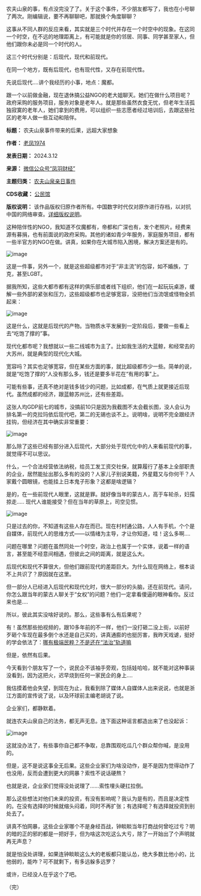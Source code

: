 农夫山泉的事，有点没完没了了。关于这个事件，不少朋友都写了，我也在小号聊了两次。刚编辑说，要不再聊聊吧，那就换个角度聊聊？


这事从不同人群的反应来看，其实就是三个时代并存在一个时空中的现象。在这同一个时空，在不远的地理距离上，有可能就是你的邻居、同事、同学甚至家人，但他们跟你未必是同一个时代的人。


这三个时代分别是：后现代，现代和前现代。


在同一个地方，既有后现代，也有现代性，又存在前现代性。


先说后现代….讲个我经历的小事，地点：魔都。


跟一个以前做金融，现在退休搞公益NGO的老大姐聊天。她们在做什么项目呢？政府采购的服务项目，服务对象是老年人。就是那些虽然衣食无忧，但老年生活孤独寂寞的老年人，她们拿到的费用，可以组织一些志愿者经过培训后，去跟这些社区的老年人做一些互动和陪伴。




**标题：** 农夫山泉事件带来的后果，远超大家想象  

**作者：** [老凤1974](https://chinadigitaltimes.net/space/凤羽财经)  

**发表日期：** 2024.3.12  

**来源：** [微信公众号“凤羽财经”](https://web.archive.org/web/https://mp.weixin.qq.com/s/BWOWyGTqktajb9sLeNILnQ)  

**主题归类：** [农夫山泉亲日事件](https://chinadigitaltimes.net/space/农夫山泉亲日事件)  

**CDS收藏：** [公民馆](https://chinadigitaltimes.net/space/%E5%85%AC%E6%B0%91%E9%A6%86)  

**版权说明：** 该作品版权归原作者所有。中国数字时代仅对原作进行存档，以对抗中国的网络审查。[详细版权说明](https://chinadigitaltimes.net/chinese/copyright)。


这种陪伴性的NGO，我知道不仅魔都有，帝都和广深也有，发个老照片。经费来源有募捐，也有前面说的政府采购。其他的诸如青少年服务，家庭服务项目，都有一些半官方的NGO在做。讲真，如果你在大城市陷入困境，解决方案还是有的。


![image](https://chinadigitaltimes.net/chinese/files/2024/03/post-705850-65f044fd8ebca.png)


这是一件事，另外一个，就是这些超级都市对于“非主流”的包容，如不婚族，丁克，甚至LGBT。


据我所知，这些大都市都有这样的俱乐部或者线下组织，他们在一起玩玩桌游，缓解一些外部的紧张和压力，这些超级都市也足够宽容，没把他们当流氓或怪物全抓起来：


![image](https://chinadigitaltimes.net/chinese/files/2024/03/post-705850-65f044fd9a078.png)


这是什么，这就是后现代的产物。当物质水平发展到一定阶段后，要做一些看上去“吃饱了撑的”事。


现代化都市呢？我想就以一些二线城市为主了。比如我生活的大蓝鲸，和经常去的大苏州，就是典型的现代化大城。


宽容吗？其实也足够宽容，但在某些方面的事，就比超级都市少一些。简单的说，就是“吃饱了撑的”人没有那么多，钱还是要多半花在“有用的事”上。


可能有些事，还真不绝对是钱多钱少的问题，比如成都，在气质上就更接近后现代。虽然成都的经济，跟蓝鲸苏州比，还有些差距。


这张人均GDP前七的城市，没搞前10只是因为我截图不太会截长图，没人会认为排名第一的克拉玛依后现代吧，第二的无锡也谈不上。说明啥，说明不完全跟经济挂钩，但经济在其中确实非常重要：


![image](https://chinadigitaltimes.net/chinese/files/2024/03/post-705850-65f044fd9fc97.png)


那么除了这些已经有部分进入后现代，大部分处于现代化中的人来看前现代的事，就觉得不可以思议。


什么，一个合法经营依法纳税，给员工发工资交社保，就算履行了基本上全部职责的企业，居然能扯出那么多有的没的？人家儿子别说美籍，外星籍又与你何干？人家戴个圆眼镜，也能挂上日本鬼子形象？这都是啥逻辑？


是的，在一些前现代人眼里，这就是罪。就好像当年的蒙古人，高于车轮杀，妇孺掠走….. 现代人谁能接受？但在当年的草原上，司空见惯。


![image](https://chinadigitaltimes.net/chinese/files/2024/03/post-705850-65f044fdab628.png)


只是过去的你，不知道有这些人存在而已。现在村村通公路，人人有手机，个个是自媒体，前现代人的思维方式——以情绪为主导，才让你知道，哇！这么多啊….


问题在哪里？问题在虽然同处一个时空，政治上也属于一个实体，说着一样的语言，甚至能不经意间相遇，但彼此之间的距离，就是这么大。


后现代和现代不算很大，但他们跟前现代的差距巨大。为什么现在网络上，根本谈不上共识了？原因就在这里。


但一部分人已经进入后现代和现代化时，很大一部分的头脑，还在前现代。请问，你怎么跟当年的蒙古人聊关于“女权”的问题？他们一定拿看傻逼的眼神看你。反过来也是….


所以，彼此其实没啥好说的。那么，这些事有么有后果呢？


有！虽然那些拍视频的，跟10多年前的不一样，他们一没打砸二没上街，以前好歹砸个车现在最多倒个水还是自己买的，讲真通膨的也挺厉害，我昨天戏谑，挺好的学会依法了：[哪有极端民粹？不是还在“法治”轨道嘛](http://mp.weixin.qq.com/s?__biz=MzI2MTY1OTE5OQ==&mid=2247494215&idx=1&sn=f2606b4a05b2c1b41f10ffcb764570bc&chksm=ea55a517dd222c0139f18615889f933a25da2f742544d200c7f6d088f9eecf9d726e57f3b53d&scene=21#wechat_redirect)


但是，依然有后果。


今天看到个朋友写了一个，说民企不该袖手旁观，包括娃哈哈，就不能对这种事装没看到，因为这把火，迟早烧到任何一家民企的身上….


我估摸着他会失望，到现在为止，我看到除了媒体人自媒体人出来说说，也就是浙江方面的宣传说了说，以及环球前主编老胡说了说。


企业家们，都静默着。


就连农夫山泉自己的法务，都无声无息。连下面这种谣言都造出来了也没起诉：


![image](https://chinadigitaltimes.net/chinese/files/2024/03/post-705850-65f044fdb337f.)


这就没办法了，有些事你自己都不争取，总靠围观吃瓜几个群众帮你喊，是没用的。


但是，这不是说这事全无后果。这些企业家们为啥没动作，是不是因为觉得动作了也没用，反而会遭到更大的网暴？索性不说话硬熬？


也就是说，企业家们觉得没处说理了……索性埋头硬扛拉倒。


那么这些想法对他们未来的投资，有没有影响呢？我认为是有的，而且是决定性的。在没有选择的时候就缩头闷着，同时不再扩张；有选择呢？有选择就投资到别处去了。


讲真不怕网暴，这些企业家哪个不是身经百战，钟睒睒当年打商战何曾吃过亏？明的暗的正的邪的都是一把好手，但为啥这次吃这么大亏，除了一开始出了个声明就再无声息？


就是怕没处讲理，如果连钟睒睒这么大的老板都只能认怂，绝大多数比他小的，比他弱的，能咋？可不就剩下，有多远躲多远罗？


或许，已经没人在乎这个了吧。


（完）

